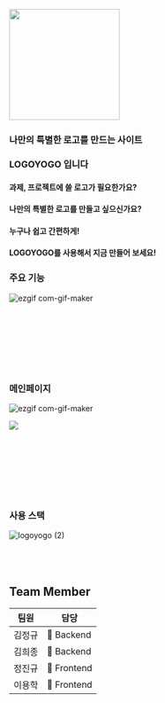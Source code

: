 


<img src="https://user-images.githubusercontent.com/58407182/115673737-eb635480-a387-11eb-84fb-9d5c2d9e1b82.png" height="200px" width="200px">

### 나만의 특별한 로고를 만드는 사이트 </br></br> LOGOYOGO 입니다
#### 과제, 프로젝트에 쓸 로고가 필요한가요? 
#### 나만의 특별한 로고를 만들고 싶으신가요?
#### 누구나 쉽고 간편하게!
#### LOGOYOGO를 사용해서 지금 만들어 보세요! 


### 주요 기능
![ezgif com-gif-maker](https://user-images.githubusercontent.com/58407182/115724845-44e57680-a3bc-11eb-8cd1-72362539a17e.gif)<br/><br/><br/><br/><br/><br/><br/><br/>

### 메인페이지
![ezgif com-gif-maker](https://user-images.githubusercontent.com/58407182/115671605-a807e680-a385-11eb-8290-3c6ed093e437.gif)


<img src="https://user-images.githubusercontent.com/58407182/115672838-e9e55c80-a386-11eb-94c4-cf4b71911ea1.gif"><br/><br/><br/><br/><br/><br/><br/><br/>



### 사용 스택
![logoyogo (2)](https://user-images.githubusercontent.com/58407182/115706500-af8cb700-a3a8-11eb-893e-3caf08d454ad.jpg)<br/><br/><br/><br/>


## Team Member

팀원| 담당 |
--- | ---|
김정규 | &#128150; Backend |
김희종 | &#128150; Backend |
정진규 |&#128155; Frontend |
이용학 |&#128155; Frontend |
